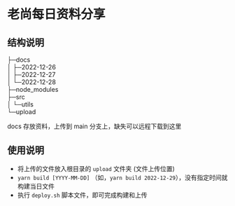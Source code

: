 # 老尚每日资料分享

## 结构说明

├─docs  
│  ├─2022-12-26  
│  ├─2022-12-27  
│  └─2022-12-28  
├─node_modules  
├─src  
│  └─utils  
└─upload  

docs 存放资料，上传到 main 分支上，缺失可以远程下载到这里

## 使用说明

- 将上传的文件放入根目录的 `upload` 文件夹 (文件上传位置)
- `yarn build [YYYY-MM-DD]` （如，`yarn build 2022-12-29`），没有指定时间就构建当日文件
- 执行 `deploy.sh` 脚本文件，即可完成构建和上传

